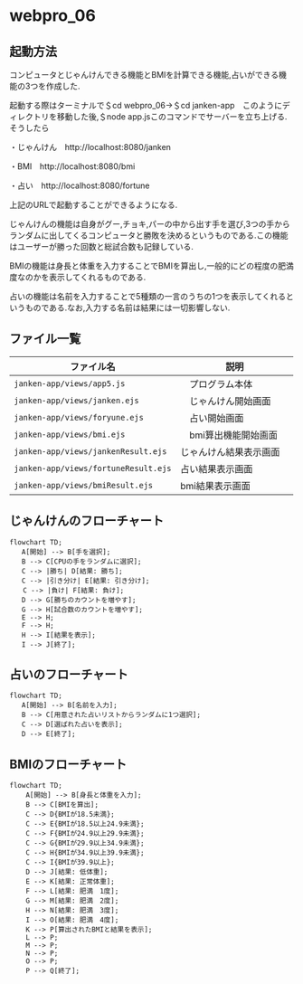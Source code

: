 # webpro_06

## 起動方法

コンピュータとじゃんけんできる機能とBMIを計算できる機能,占いができる機能の3つを作成した.

起動する際はターミナルで＄cd webpro_06→＄cd janken-app　このようにディレクトリを移動した後,＄node app.jsこのコマンドでサーバーを立ち上げる.そうしたら

・じゃんけん　http://localhost:8080/janken

・BMI　http://localhost:8080/bmi

・占い　http://localhost:8080/fortune

上記のURLで起動することができるようになる.

じゃんけんの機能は自身がグー,チョキ,パーの中から出す手を選び,3つの手からランダムに出してくるコンピュータと勝敗を決めるというものである.この機能はユーザーが勝った回数と総試合数も記録している.

BMIの機能は身長と体重を入力することでBMIを算出し,一般的にどの程度の肥満度なのかを表示してくれるものである.

占いの機能は名前を入力することで5種類の一言のうちの1つを表示してくれるというものである.なお,入力する名前は結果には一切影響しない.

## ファイル一覧

| ファイル名　　　　　　　                   | 説明               |
|--------------------------------------|-------------------|
| `janken-app/views/app5.js`           |　プログラム本体       |
| `janken-app/views/janken.ejs`        |　じゃんけん開始画面    |
| `janken-app/views/foryune.ejs`       |　占い開始画面       　|
| `janken-app/views/bmi.ejs`           |　bmi算出機能開始画面 　|
| `janken-app/views/jankenResult.ejs`  | じゃんけん結果表示画面　|
| `janken-app/views/fortuneResult.ejs` | 占い結果表示画面      |
| `janken-app/views/bmiResult.ejs`     | bmi結果表示画面      |

## じゃんけんのフローチャート
```mermaid
flowchart TD;
   A[開始] --> B[手を選択];
   B --> C[CPUの手をランダムに選択];
   C --> |勝ち| D[結果: 勝ち];
   C --> |引き分け| E[結果: 引き分け];
　　C --> |負け| F[結果: 負け];
   D --> G[勝ちのカウントを増やす];
   G --> H[試合数のカウントを増やす];
   E --> H;
   F --> H;
   H --> I[結果を表示];
   I --> J[終了];
```
## 占いのフローチャート
```mermaid
flowchart TD;
   A[開始] --> B[名前を入力];
   B --> C[用意された占いリストからランダムに1つ選択];
   C --> D[選ばれた占いを表示];
   D --> E[終了];
```
## BMIのフローチャート
```mermaid
flowchart TD;
    A[開始] --> B[身長と体重を入力];
    B --> C[BMIを算出];
    C --> D{BMIが18.5未満};
    C --> E{BMIが18.5以上24.9未満};
    C --> F{BMIが24.9以上29.9未満};
    C --> G{BMIが29.9以上34.9未満};
    C --> H{BMIが34.9以上39.9未満};
    C --> I{BMIが39.9以上};
    D --> J[結果: 低体重];
    E --> K[結果: 正常体重];
    F --> L[結果: 肥満　1度];
    G --> M[結果: 肥満　2度];
    H --> N[結果: 肥満　3度];
    I --> O[結果: 肥満　4度];
    K --> P[算出されたBMIと結果を表示];
    L --> P;
    M --> P;
    N --> P;
    O --> P;
    P --> Q[終了];
```






